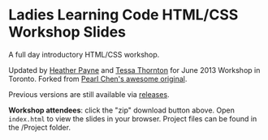 Ladies Learning Code HTML/CSS Workshop Slides
=============================================

A full day introductory HTML/CSS workshop.

Updated by [Heather Payne](https://github.com/heatherpayne) and [Tessa Thornton](https://github.com/tessalt) for June 2013 Workshop in Toronto. Forked from [Pearl Chen's awesome original](https://github.com/pchen/LLC-HTML-CSS).

Previous versions are still available via [releases](https://github.com/christinatruong/LLC-HTML-CSS/releases).

**Workshop attendees**: click the "zip" download button above. Open `index.html` to view the slides in your browser. Project files can be found in the /Project folder.  
